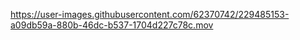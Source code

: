 

https://user-images.githubusercontent.com/62370742/229485153-a09db59a-880b-46dc-b537-1704d227c78c.mov

